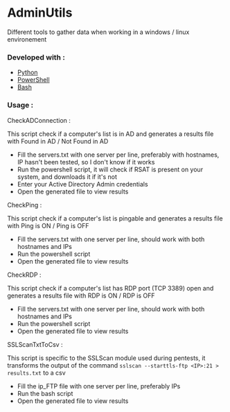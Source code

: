 # AdminUtils

Different tools to gather data when working in a windows / linux environement


### Developed with : 
* [Python](https://www.python.org/)
* [PowerShell](https://docs.microsoft.com/en-us/powershell/scripting/overview?view=powershell-7.2)
* [Bash](https://en.wikipedia.org/wiki/Bash_(Unix_shell))

### Usage :

 CheckADConnection :
 
 This script check if a computer's list is in AD and generates a results file with Found in AD / Not Found in AD
 
  - Fill the servers.txt with one server per line, preferably with hostnames, IP hasn't been tested, so I don't know if it works
  - Run the powershell script, it will check if RSAT is present on your system, and downloads it if it's not
  - Enter your Active Directory Admin credentials
  - Open the generated file to view results

 CheckPing :
 
 This script check if a computer's list is pingable and generates a results file with Ping is ON / Ping is OFF
  
  - Fill the servers.txt with one server per line, should work with both hostnames and IPs
  - Run the powershell script
  - Open the generated file to view results

 CheckRDP :
 
 This script check if a computer's list has RDP port (TCP 3389) open and generates a results file with RDP is ON / RDP is OFF
 
  - Fill the servers.txt with one server per line, should work with both hostnames and IPs
  - Run the powershell script
  - Open the generated file to view results

 SSLScanTxtToCsv :
 
 This script is specific to the SSLScan module used during pentests, it transforms the output of the command 
 `sslscan --starttls-ftp <IP>:21 > results.txt` to a csv
 
  - Fill the ip_FTP file with one server per line, preferably IPs
  - Run the bash script
  - Open the generated file to view results
